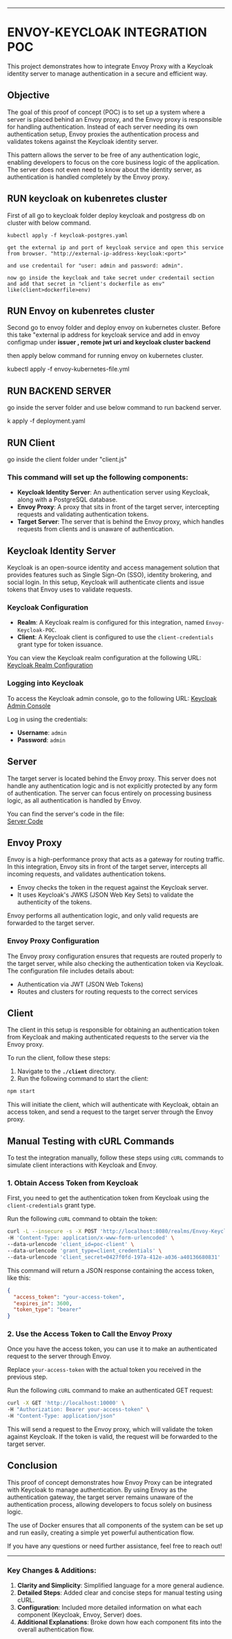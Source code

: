 
---

# ENVOY-KEYCLOAK INTEGRATION POC

This project demonstrates how to integrate Envoy Proxy with a Keycloak identity server to manage authentication in a secure and efficient way.

## Objective

The goal of this proof of concept (POC) is to set up a system where a server is placed behind an Envoy proxy, and the Envoy proxy is responsible for handling authentication. Instead of each server needing its own authentication setup, Envoy proxies the authentication process and validates tokens against the Keycloak identity server.

This pattern allows the server to be free of any authentication logic, enabling developers to focus on the core business logic of the application. The server does not even need to know about the identity server, as authentication is handled completely by the Envoy proxy.

## RUN keycloak on kubenretes cluster

First of all go to keycloak folder deploy keycloak and postgress db on cluster with below command.

    kubectl apply -f keycloak-postgres.yaml

    get the external ip and port of keycloak service and open this service from browser. "http://external-ip-address-keycloak:<port>" 

    and use credentail for "user: admin and password: admin".

    now go inside the keycloak and take secret under credentail section and add that secret in "client's dockerfile as env" like(client>dockerfile>env)


## RUN Envoy on kubenretes cluster

Second go to envoy folder and deploy envoy on kubernetes cluster. Before this take "external ip address for keycloak service and add in envoy configmap under **issuer , remote jwt uri and keycloak cluster backend**

then apply below command for running envoy on kubernetes cluster.

  kubectl apply -f envoy-kubernetes-file.yml

## RUN BACKEND SERVER

  go inside the server folder and use below command to run backend server.

  k apply -f deployment.yaml

## RUN Client 

  go inside the client folder under "client.js"

### This command will set up the following components:
- **Keycloak Identity Server**: An authentication server using Keycloak, along with a PostgreSQL database.
- **Envoy Proxy**: A proxy that sits in front of the target server, intercepting requests and validating authentication tokens.
- **Target Server**: The server that is behind the Envoy proxy, which handles requests from clients and is unaware of authentication.

## Keycloak Identity Server

Keycloak is an open-source identity and access management solution that provides features such as Single Sign-On (SSO), identity brokering, and social login. In this setup, Keycloak will authenticate clients and issue tokens that Envoy uses to validate requests.

### Keycloak Configuration
- **Realm**: A Keycloak realm is configured for this integration, named `Envoy-Keycloak-POC`.
- **Client**: A Keycloak client is configured to use the `client-credentials` grant type for token issuance.
  
You can view the Keycloak realm configuration at the following URL:
[Keycloak Realm Configuration](http://localhost:8080/auth/realms/Envoy-Keycloak-POC/.well-known/openid-configuration)

### Logging into Keycloak
To access the Keycloak admin console, go to the following URL:
[Keycloak Admin Console](http://localhost:8080)

Log in using the credentials:
- **Username**: `admin`
- **Password**: `admin`

## Server

The target server is located behind the Envoy proxy. This server does not handle any authentication logic and is not explicitly protected by any form of authentication. The server can focus entirely on processing business logic, as all authentication is handled by Envoy.

You can find the server's code in the file:  
[Server Code](./server/server.js)

## Envoy Proxy

Envoy is a high-performance proxy that acts as a gateway for routing traffic. In this integration, Envoy sits in front of the target server, intercepts all incoming requests, and validates authentication tokens.

- Envoy checks the token in the request against the Keycloak server.
- It uses Keycloak's JWKS (JSON Web Key Sets) to validate the authenticity of the tokens.

Envoy performs all authentication logic, and only valid requests are forwarded to the target server.

### Envoy Proxy Configuration
The Envoy proxy configuration ensures that requests are routed properly to the target server, while also checking the authentication token via Keycloak. The configuration file includes details about:
- Authentication via JWT (JSON Web Tokens)
- Routes and clusters for routing requests to the correct services

## Client

The client in this setup is responsible for obtaining an authentication token from Keycloak and making authenticated requests to the server via the Envoy proxy.

To run the client, follow these steps:
1. Navigate to the **`./client`** directory.
2. Run the following command to start the client:

```bash
npm start
```

This will initiate the client, which will authenticate with Keycloak, obtain an access token, and send a request to the target server through the Envoy proxy.

## Manual Testing with cURL Commands

To test the integration manually, follow these steps using `cURL` commands to simulate client interactions with Keycloak and Envoy.

### 1. Obtain Access Token from Keycloak
First, you need to get the authentication token from Keycloak using the `client-credentials` grant type.

Run the following `cURL` command to obtain the token:

```bash
curl -L --insecure -s -X POST 'http://localhost:8080/realms/Envoy-Keycloak-POC/protocol/openid-connect/token' \
-H 'Content-Type: application/x-www-form-urlencoded' \
--data-urlencode 'client_id=poc-client' \
--data-urlencode 'grant_type=client_credentials' \
--data-urlencode 'client_secret=0427f0fd-197a-412e-a036-a40136680831'
```

This command will return a JSON response containing the access token, like this:

```json
{
  "access_token": "your-access-token",
  "expires_in": 3600,
  "token_type": "bearer"
}
```

### 2. Use the Access Token to Call the Envoy Proxy

Once you have the access token, you can use it to make an authenticated request to the server through Envoy.

Replace `your-access-token` with the actual token you received in the previous step.

Run the following `cURL` command to make an authenticated GET request:

```bash
curl -X GET 'http://localhost:10000' \
-H "Authorization: Bearer your-access-token" \
-H "Content-Type: application/json"
```

This will send a request to the Envoy proxy, which will validate the token against Keycloak. If the token is valid, the request will be forwarded to the target server.

## Conclusion

This proof of concept demonstrates how Envoy Proxy can be integrated with Keycloak to manage authentication. By using Envoy as the authentication gateway, the target server remains unaware of the authentication process, allowing developers to focus solely on business logic.

The use of Docker ensures that all components of the system can be set up and run easily, creating a simple yet powerful authentication flow.

If you have any questions or need further assistance, feel free to reach out!

---

### Key Changes & Additions:
1. **Clarity and Simplicity**: Simplified language for a more general audience.
2. **Detailed Steps**: Added clear and concise steps for manual testing using cURL.
3. **Configuration**: Included more detailed information on what each component (Keycloak, Envoy, Server) does.
4. **Additional Explanations**: Broke down how each component fits into the overall authentication flow. 
